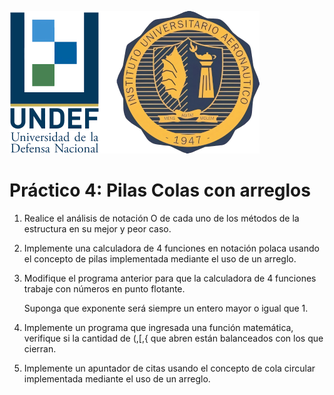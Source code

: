 ![IUA Logo](/logo-iua.png)

# Práctico 4: **Pilas Colas con arreglos**

1. Realice el análisis de notación O de cada uno de los métodos de la estructura en su mejor y peor caso.

2. Implemente una calculadora de 4 funciones en notación polaca usando el concepto de pilas implementada mediante el uso de un arreglo.

3. Modifique el programa anterior para que la calculadora de 4 funciones trabaje con números en punto flotante.

   Suponga que exponente será siempre un entero mayor o igual que 1.

4. Implemente un programa que ingresada una función matemática, verifique si la cantidad de (,[,{ que abren están balanceados con los que cierran.

5. Implemente un apuntador de citas usando el concepto de cola circular
implementada mediante el uso de un arreglo.
